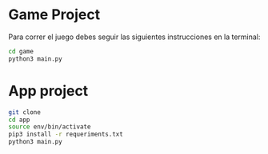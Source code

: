 # Game Project

Para correr el juego debes seguir las siguientes instrucciones en la terminal:

```sh
cd game
python3 main.py
```

# App project

```sh
git clone
cd app
source env/bin/activate
pip3 install -r requeriments.txt
python3 main.py
``` 
